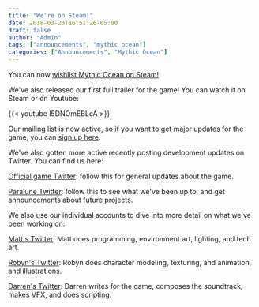 ```yaml
---
title: "We're on Steam!"
date: 2018-03-23T16:51:26-05:00
draft: false
author: "Admin"
tags: ["announcements", "mythic ocean"]
categories: ["Announcements", "Mythic Ocean"]
---
```


You can now [wishlist Mythic Ocean on Steam!](https://store.steampowered.com/app/814360/Mythic_Ocean/)

We've also released our first full trailer for the game! You can watch it on Steam or on Youtube:

{{< youtube l5DNOmEBLcA >}}

<!--more-->

Our mailing list is now active, so if you want to get major updates for the game, you can [sign up here](http://eepurl.com/dnNdaf).

We've also gotten more active recently posting development updates on Twitter. You can find us here:

[Official game Twitter](https://twitter.com/MythicOceanGame): follow this for general updates about the game.

[Paralune Twitter](https://twitter.com/ParaluneGames): follow this to see what we've been up to, and get announcements about future projects.

We also use our individual accounts to dive into more detail on what we've been working on:

[Matt's Twitter](https://twitter.com/mattsmudz): Matt does programming, environment art, lighting, and tech art.

[Robyn's Twitter](https://twitter.com/RobynAHaley): Robyn does character modeling, texturing, and animation, and illustrations.

[Darren's Twitter](https://twitter.com/DarrenEMalley): Darren writes for the game, composes the soundtrack, makes VFX, and does scripting.